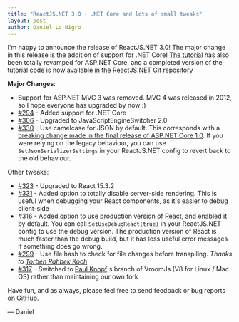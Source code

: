 ```yaml
---
title: "ReactJS.NET 3.0 - .NET Core and lots of small tweaks"
layout: post
author: Daniel Lo Nigro
---
```


I'm happy to announce the release of ReactJS.NET 3.0! The major change in this release is the addition of support for .NET Core!  [The tutorial](/tutorials/aspnetcore.html) has also been totally revamped for ASP.NET Core, and a completed version of the tutorial code is now [available in the ReactJS.NET Git repository](https://github.com/reactjs/React.NET/tree/main/src/React.Template/reactnet-vanilla)

**Major Changes**:

* Support for ASP.NET MVC 3 was removed. MVC 4 was released in 2012, so I hope everyone has upgraded by now :)
* [#294](https://github.com/reactjs/React.NET/issues/294) - Added support for .NET Core
* [#306](https://github.com/reactjs/React.NET/issues/306) - Upgraded to JavaScriptEngineSwitcher 2.0
* [#330](https://github.com/reactjs/React.NET/issues/330) - Use camelcase for JSON by default. This corresponds with a [breaking change made in the final release of ASP.NET Core 1.0](https://github.com/aspnet/Announcements/issues/194). If you were relying on the legacy behaviour, you can use `SetJsonSerializerSettings` in your ReactJS.NET config to revert back to the old behaviour.

Other tweaks:

* [#323](https://github.com/reactjs/React.NET/issues/323) - Upgraded to React 15.3.2
* [#331](https://github.com/reactjs/React.NET/issues/331) - Added option to totally disable server-side rendering. This is useful when debugging your React components, as it's easier to debug client-side
* [#316](https://github.com/reactjs/React.NET/issues/316) - Added option to use production version of React, and enabled it by default. You can call `SetUseDebugReact(true)` in your ReactJS.NET config to use the debug version. The production version of React is much faster than the debug build, but it has less useful error messages if something does go wrong.
* [#299](https://github.com/reactjs/React.NET/issues/299) - Use file hash to check for file changes before transpiling. *Thanks to [Torben Rahbek Koch](https://github.com/TorbenRahbekKoch)*
* [#317](https://github.com/reactjs/React.NET/issues/317) - Switched to [Paul Knopf](https://github.com/pauldotknopf)'s branch of VroomJs (V8 for Linux / Mac OS) rather than maintaining our own fork


Have fun, and as always, please feel free to send feedback or bug reports
[on GitHub](https://github.com/reactjs/React.NET).

— Daniel
